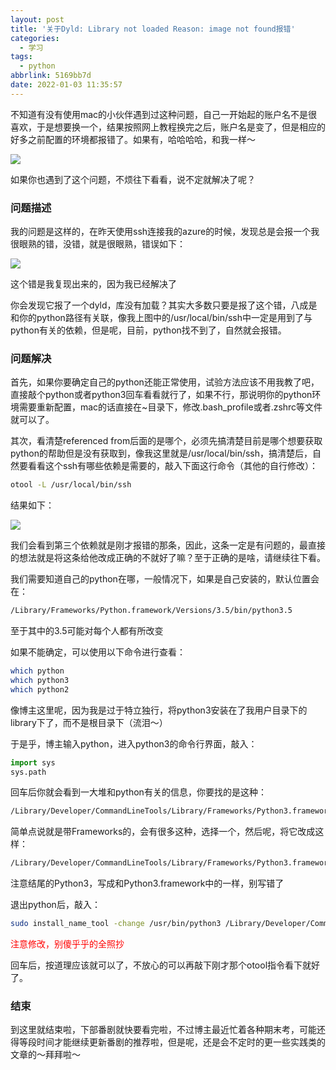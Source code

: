 ```yaml
---
layout: post
title: '关于Dyld: Library not loaded Reason: image not found报错'
categories:
  - 学习
tags:
  - python
abbrlink: 5169bb7d
date: 2022-01-03 11:35:57
---
```


不知道有没有使用mac的小伙伴遇到过这种问题，自己一开始起的账户名不是很喜欢，于是想要换一个，结果按照网上教程换完之后，账户名是变了，但是相应的好多之前配置的环境都报错了。如果有，哈哈哈哈，和我一样～

![](https://cdn.makiru.top/images/202201042047762.png)

<!--more-->

如果你也遇到了这个问题，不烦往下看看，说不定就解决了呢？

### 问题描述

我的问题是这样的，在昨天使用ssh连接我的azure的时候，发现总是会报一个我很眼熟的错，没错，就是很眼熟，错误如下：

![](https://cdn.makiru.top/images/202201042053488.png)

这个错是我复现出来的，因为我已经解决了

你会发现它报了一个dyld，库没有加载？其实大多数只要是报了这个错，八成是和你的python路径有关联，像我上图中的/usr/local/bin/ssh中一定是用到了与python有关的依赖，但是呢，目前，python找不到了，自然就会报错。



### 问题解决

首先，如果你要确定自己的python还能正常使用，试验方法应该不用我教了吧，直接敲个python或者python3回车看看就行了，如果不行，那说明你的python环境需要重新配置，mac的话直接在~目录下，修改.bash_profile或者.zshrc等文件就可以了。

其次，看清楚referenced from后面的是哪个，必须先搞清楚目前是哪个想要获取python的帮助但是没有获取到，像我这里就是/usr/local/bin/ssh，搞清楚后，自然要看看这个ssh有哪些依赖是需要的，敲入下面这行命令（其他的自行修改）：

```bash
otool -L /usr/local/bin/ssh
```

结果如下：

![](https://cdn.makiru.top/images/202201042108993.png)

我们会看到第三个依赖就是刚才报错的那条，因此，这条一定是有问题的，最直接的想法就是将这条给他改成正确的不就好了嘛？至于正确的是啥，请继续往下看。

我们需要知道自己的python在哪，一般情况下，如果是自己安装的，默认位置会在：

```bash
/Library/Frameworks/Python.framework/Versions/3.5/bin/python3.5
```

至于其中的3.5可能对每个人都有所改变

如果不能确定，可以使用以下命令进行查看：

```bash
which python
which python3
which python2
```

像博主这里呢，因为我是过于特立独行，将python3安装在了我用户目录下的library下了，而不是根目录下（流泪～）

于是乎，博主输入python，进入python3的命令行界面，敲入：

```python
import sys
sys.path
```

回车后你就会看到一大堆和python有关的信息，你要找的是这种：

```bash
/Library/Developer/CommandLineTools/Library/Frameworks/Python3.framework/Versions/3.7/lib/python3.7
```

简单点说就是带Frameworks的，会有很多这种，选择一个，然后呢，将它改成这样：

```bash
/Library/Developer/CommandLineTools/Library/Frameworks/Python3.framework/Versions/3.7/Python3
```

注意结尾的Python3，写成和Python3.framework中的一样，别写错了

退出python后，敲入：

```bash
sudo install_name_tool -change /usr/bin/python3 /Library/Developer/CommandLineTools/Library/Frameworks/Python3.framework/Versions/3.7/Python3 /usr/local/bin/ssh
```

<font color=red>注意修改，别傻乎乎的全照抄</font>

回车后，按道理应该就可以了，不放心的可以再敲下刚才那个otool指令看下就好了。



### 结束

到这里就结束啦，下部番剧就快要看完啦，不过博主最近忙着各种期末考，可能还得等段时间才能继续更新番剧的推荐啦，但是呢，还是会不定时的更一些实践类的文章的～拜拜啦～
